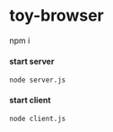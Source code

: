 # toy-browser

npm i

#### start server 

```
node server.js
```

#### start client 

```
node client.js
```